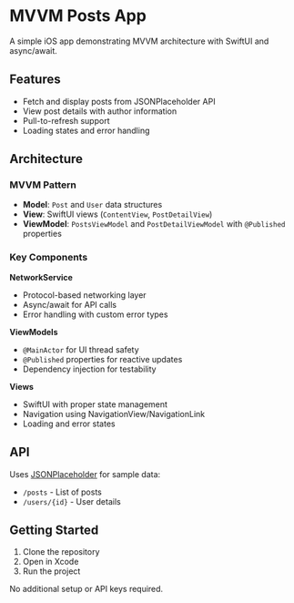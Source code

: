 # MVVM Posts App

A simple iOS app demonstrating MVVM architecture with SwiftUI and async/await.

## Features

- Fetch and display posts from JSONPlaceholder API
- View post details with author information
- Pull-to-refresh support
- Loading states and error handling

## Architecture

### MVVM Pattern
- **Model**: `Post` and `User` data structures
- **View**: SwiftUI views (`ContentView`, `PostDetailView`)
- **ViewModel**: `PostsViewModel` and `PostDetailViewModel` with `@Published` properties

### Key Components

**NetworkService**
- Protocol-based networking layer
- Async/await for API calls
- Error handling with custom error types

**ViewModels**
- `@MainActor` for UI thread safety
- `@Published` properties for reactive updates
- Dependency injection for testability

**Views**
- SwiftUI with proper state management
- Navigation using NavigationView/NavigationLink
- Loading and error states

## API

Uses [JSONPlaceholder](https://jsonplaceholder.typicode.com/) for sample data:
- `/posts` - List of posts
- `/users/{id}` - User details

## Getting Started

1. Clone the repository
2. Open in Xcode
3. Run the project

No additional setup or API keys required.